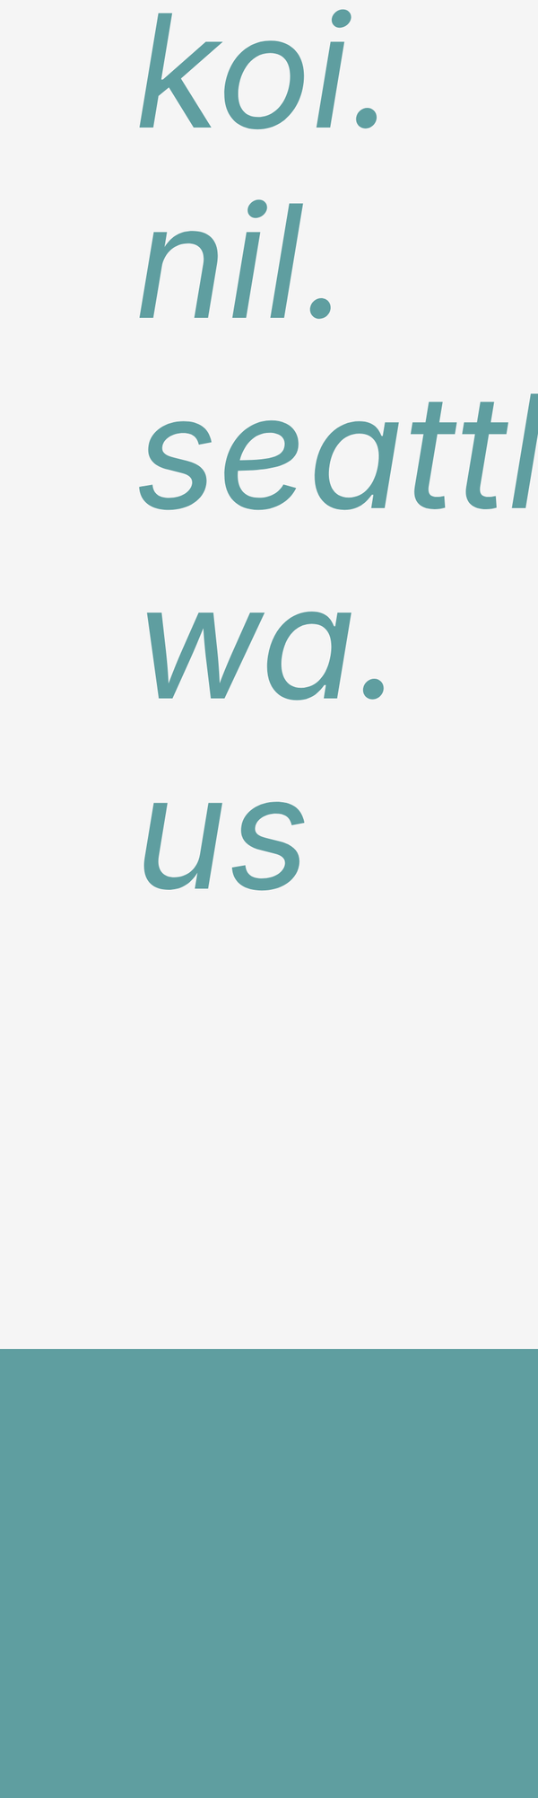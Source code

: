 ```yaml
---
layout: blank
title: Koi Nil

---
```


<style>
:root {
	--card-height: 80vh;
}

.card {
	width: 100vw;
	height: var(--card-height); 
	left: 0;
	top: 0;
	position: absolute; 
	display: flex;
	align-items: center;
	padding: 6vh;
	box-sizing: border-box;
	font-size: 7vh;
	font-style: italic;
}

#t1 {
	background: whitesmoke;
	color: cadetblue;
}

#t2 {
	top: calc(var(--card-height) * 1);
	background: cadetblue;
	color:whitesmoke;
}
#t2 a { color: whitesmoke; margin: auto 5pt; }

#tend { height: calc(var(--card-height) * 2); }
</style>

<div class="card" id="t1">
koi.<br>nil.<br>seattle.<br>wa.<br>us
</div>

<div class="card" id="t2">
	<div>
	<a href="" onclick="alert('please email me with your inquiry: koi at nil.seattle.wa.us')">résumé</a>
	<a href="https://www.linkedin.com/in/kpn/">linkedin</a><br>
	-- -- <br>
	<a href="https://instagram.com/koi.nil.seattle.wa.us">instagram</a>
	<a href="https://github.com/khoin">github</a>
	</div>
</div>

<div id="tend">&nbsp;
</div>


# Notebook

{% include nav.html %}

Welcome to my notebook! I created this when I was at the [University of Washington](uw). The first 12 articles were made there (2017-2019).

In 2024, I had some more time to revisit this notebook and turned the section above into a "link tree". I will soon resume writing, or adapt writings from other platforms that I've written over the past years.

To follow this notebook, subscribe to the RSS **Feed** -- linked at the bottom of the page. The RSS Feed is the only place where pages are sorted by their published date.

The nature of a notebook is that: it is personal and opinionated; it records what I encountered, researched, and thought. But a notebook is also a sketching ground for ideas, fantasies and fiction. I don't say which pages are which; I can't even claim to _know_ which pages are which.

Contact: <a href="mailto:koi@nil.seattle.wa.us">koi@nil.seattle.wa.us</a>

----

{% include footer.html %}